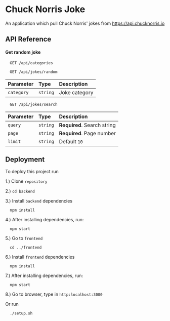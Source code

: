 
# Chuck Norris Joke

An application which pull Chuck Norris' jokes from https://api.chucknorris.io

## API Reference

#### Get random joke
```http
  GET /api/categories
```

```http
  GET /api/jokes/random
```

| Parameter | Type     | Description                |
| :-------- | :------- | :------------------------- |
| `category`| `string` | Joke category              |

```http
  GET /api/jokes/search
```

| Parameter | Type     | Description                |
| :-------- | :------- | :------------------------- |
| `query` | `string` | **Required**. Search string |
| `page` | `string` | **Required**. Page number |
| `limit` | `string` | Default `10` |


## Deployment

To deploy this project run

1.) Clone `repository`

2.) `cd backend`

3.) Install `backend` dependencies
```node
  npm install
```

4.) After installing dependencies, run:
```node
  npm start
```

5.) Go to `frontend`

```node
  cd ../frontend
```
6.) Install `frontend` dependencies
```node
  npm install
```

7.)  After installing dependencies, run:
```node
  npm start
```

8.) Go to browser, type in `http:localhost:3000`


Or run

```node
  ./setup.sh
```